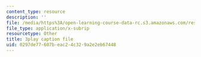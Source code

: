 ```yaml
---
content_type: resource
description: ''
file: /media/https%3A/open-learning-course-data-rc.s3.amazonaws.com/res-tll-004-stem-concept-videos-fall-2013/0297de77607beac24c329a2e2eb67448_NkV27ApZ0h4.srt
file_type: application/x-subrip
resourcetype: Other
title: 3play caption file
uid: 0297de77-607b-eac2-4c32-9a2e2eb67448
---
```

